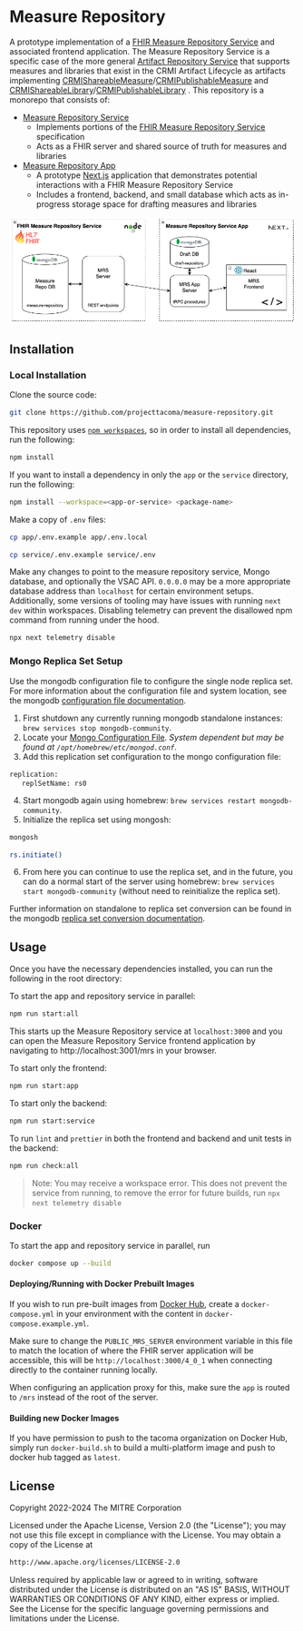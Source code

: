 # Measure Repository

A prototype implementation of a [FHIR Measure Repository Service](http://hl7.org/fhir/us/cqfmeasures/measure-repository-service.html) and associated frontend application. The Measure Repository Service is a specific case of the more general [Artifact Repository Service](https://hl7.org/fhir/uv/crmi/artifact-repository-service.html#artifact-repository-service) that supports measures and libraries that exist in the CRMI Artifact Lifecycle as artifacts implementing [CRMIShareableMeasure](https://hl7.org/fhir/uv/crmi/StructureDefinition-crmi-shareablemeasure.html)/[CRMIPublishableMeasure](https://hl7.org/fhir/uv/crmi/StructureDefinition-crmi-publishablemeasure.html)  and [CRMIShareableLibrary](https://hl7.org/fhir/uv/crmi/StructureDefinition-crmi-shareablelibrary.html)/[CRMIPublishableLibrary](https://hl7.org/fhir/uv/crmi/StructureDefinition-crmi-publishablelibrary.html) . This repository is a monorepo that consists of:

- [Measure Repository Service](https://github.com/projecttacoma/measure-repository/blob/main/service/README.md)
  - Implements portions of the [FHIR Measure Repository Service](http://hl7.org/fhir/us/cqfmeasures/measure-repository-service.html) specification
  - Acts as a FHIR server and shared source of truth for measures and libraries
- [Measure Repository App](https://github.com/projecttacoma/measure-repository/blob/main/app/README.md)
  - A prototype [Next.js](https://nextjs.org/) application that demonstrates potential interactions with a FHIR Measure Repository Service
  - Includes a frontend, backend, and small database which acts as in-progress storage space for drafting measures and libraries

![Screenshot of Measure Repository and App Interaction](./MRS-diagram.png)

## Installation

### Local Installation

Clone the source code:

```bash
git clone https://github.com/projecttacoma/measure-repository.git
```

This repository uses [`npm workspaces`](https://docs.npmjs.com/cli/v7/using-npm/workspaces), so in order to install all dependencies, run the following:

```bash
npm install
```

If you want to install a dependency in only the `app` or the `service` directory, run the following:

```bash
npm install --workspace=<app-or-service> <package-name>
```

Make a copy of `.env` files:

```bash
cp app/.env.example app/.env.local
```

```bash
cp service/.env.example service/.env
```

Make any changes to point to the measure repository service, Mongo database, and optionally the VSAC API. `0.0.0.0` may be a more appropriate database address than `localhost` for certain environment setups.
Additionally, some versions of tooling may have issues with running `next dev` within workspaces. Disabling telemetry can prevent the disallowed npm command from running under the hood.

```bash
npx next telemetry disable
```

### Mongo Replica Set Setup

Use the mongodb configuration file to configure the single node replica set. For more information about the configuration file and system location, see the mongodb [configuration file documentation](https://www.mongodb.com/docs/manual/reference/configuration-options/).

1. First shutdown any currently running mongodb standalone instances: `brew services stop mongodb-community`.
2. Locate your [Mongo Configuration File](https://www.mongodb.com/docs/manual/reference/configuration-options/). _System dependent but may be found at `/opt/homebrew/etc/mongod.conf`_.
3. Add this replication set configuration to the mongo configuration file:

```
replication:
   replSetName: rs0
```

4. Start mongodb again using homebrew: `brew services restart mongodb-community`.
5. Initialize the replica set using mongosh:

```bash
mongosh
```

```bash
rs.initiate()
```

6. From here you can continue to use the replica set, and in the future, you can do a normal start of the server using homebrew: `brew services start mongodb-community` (without need to reinitialize the replica set).

Further information on standalone to replica set conversion can be found in the mongodb [replica set conversion documentation](https://www.mongodb.com/docs/manual/tutorial/convert-standalone-to-replica-set/).

## Usage

Once you have the necessary dependencies installed, you can run the following in the root directory:

To start the app and repository service in parallel:

```bash
npm run start:all
```

This starts up the Measure Repository service at `localhost:3000` and you can open the Measure Repository Service frontend application by navigating to http://localhost:3001/mrs in your browser.

To start only the frontend:

```bash
npm run start:app
```

To start only the backend:

```bash
npm run start:service
```

To run `lint` and `prettier` in both the frontend and backend and unit tests in the backend:

```bash
npm run check:all
```

> Note: You may receive a workspace error. This does not prevent the service from running, to remove the error for future builds, run `npx next telemetry disable`

### Docker

To start the app and repository service in parallel, run

```bash
docker compose up --build
```

#### Deploying/Running with Docker Prebuilt Images

If you wish to run pre-built images from [Docker Hub](https://hub.docker.com/u/tacoma), create a `docker-compose.yml` in your environment with the content in `docker-compose.example.yml`.

Make sure to change the `PUBLIC_MRS_SERVER` environment variable in this file to match the location of where the FHIR server application will be accessible, this will be `http://localhost:3000/4_0_1` when connecting directly to the container running locally.

When configuring an application proxy for this, make sure the `app` is routed to `/mrs` instead of the root of the server.

#### Building new Docker Images

If you have permission to push to the tacoma organization on Docker Hub, simply run `docker-build.sh` to build a multi-platform image and push to docker hub tagged as `latest`.

## License

Copyright 2022-2024 The MITRE Corporation

Licensed under the Apache License, Version 2.0 (the "License"); you may not use this file except in compliance with the License. You may obtain a copy of the License at

```bash
http://www.apache.org/licenses/LICENSE-2.0
```

Unless required by applicable law or agreed to in writing, software distributed under the License is distributed on an "AS IS" BASIS, WITHOUT WARRANTIES OR CONDITIONS OF ANY KIND, either express or implied. See the License for the specific language governing permissions and limitations under the License.
